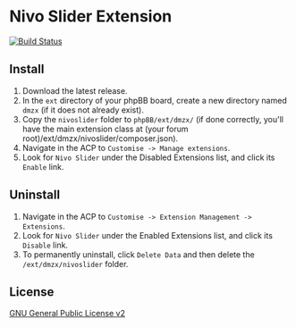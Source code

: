 # Nivo Slider Extension

[![Build Status](https://travis-ci.org/dmzx/Nivo-Slider.svg?branch=master)](https://travis-ci.org/dmzx/Nivo-Slider)

## Install
1. Download the latest release.
2. In the `ext` directory of your phpBB board, create a new directory named `dmzx` (if it does not already exist).
3. Copy the `nivoslider` folder to `phpBB/ext/dmzx/` (if done correctly, you'll have the main extension class at (your forum root)/ext/dmzx/nivoslider/composer.json).
4. Navigate in the ACP to `Customise -> Manage extensions`.
5. Look for `Nivo Slider` under the Disabled Extensions list, and click its `Enable` link.

## Uninstall
1. Navigate in the ACP to `Customise -> Extension Management -> Extensions`.
2. Look for `Nivo Slider` under the Enabled Extensions list, and click its `Disable` link.
3. To permanently uninstall, click `Delete Data` and then delete the `/ext/dmzx/nivoslider` folder.

## License
[GNU General Public License v2](http://opensource.org/licenses/GPL-2.0)
